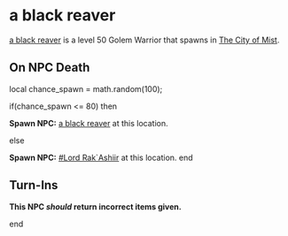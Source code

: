 # a black reaver



[a black reaver](/npc/90009) is a level 50 Golem Warrior that spawns in [The City of Mist](/zone/90).




## On NPC Death

local chance_spawn = math.random(100);

if(chance_spawn <= 80) then


**Spawn NPC:**  [a black reaver](/npc/90009) at this location.

else


**Spawn NPC:**  [\#Lord Rak\`Ashiir](/npc/90013) at this location.
end



## Turn-Ins



**This NPC *should* return incorrect items given.**

end